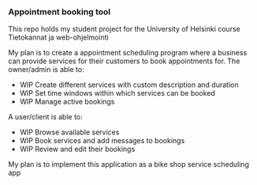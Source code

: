 ### Appointment booking tool

This repo holds my student project for the University of Helsinki course Tietokannat ja web-ohjelmointi

My plan is to create a appointment scheduling program where a business can provide services for their customers to book appointments for.
The owner/admin is able to:
- WIP Create different services with custom description and duration
- WIP Set time windows within which services can be booked
- WIP Manage active bookings

A user/client is able to:
- WIP Browse available services
- WIP Book services and add messages to bookings
- WIP Review and edit their bookings

My plan is to implement this application as a bike shop service scheduling app
